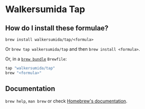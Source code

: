 # Walkersumida Tap

## How do I install these formulae?

`brew install walkersumida/tap/<formula>`

Or `brew tap walkersumida/tap` and then `brew install <formula>`.

Or, in a [`brew bundle`](https://github.com/Homebrew/homebrew-bundle) `Brewfile`:

```ruby
tap "walkersumida/tap"
brew "<formula>"
```

## Documentation

`brew help`, `man brew` or check [Homebrew's documentation](https://docs.brew.sh).
